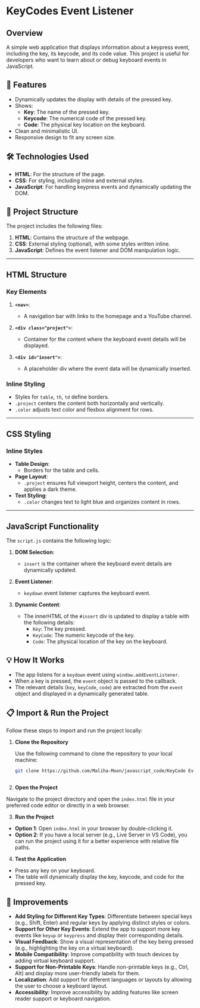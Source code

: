 # KeyCodes Event Listener
## Overview
A simple web application that displays information about a keypress event, including the key, its keycode, and its code value. This project is useful for developers who want to learn about or debug keyboard events in JavaScript.

## 🚀 Features

- Dynamically updates the display with details of the pressed key.
- Shows:
  - **Key**: The name of the pressed key.
  - **Keycode**: The numerical code of the pressed key.
  - **Code**: The physical key location on the keyboard.
- Clean and minimalistic UI.
- Responsive design to fit any screen size.


## 🛠️ Technologies Used

- **HTML**: For the structure of the page.
- **CSS**: For styling, including inline and external styles.
- **JavaScript**: For handling keypress events and dynamically updating the DOM.

## 📂 Project Structure
The project includes the following files:
1. **HTML**: Contains the structure of the webpage.
2. **CSS**: External styling (optional), with some styles written inline.
3. **JavaScript**: Defines the event listener and DOM manipulation logic.
---

## HTML Structure

### Key Elements

1. **`<nav>`**: 
   - A navigation bar with links to the homepage and a YouTube channel.
   
2. **`<div class="project">`**: 
   - Container for the content where the keyboard event details will be displayed.

3. **`<div id="insert">`**: 
   - A placeholder div where the event data will be dynamically inserted.
### Inline Styling

- Styles for `table`, `th`, `td` define borders.
- `.project` centers the content both horizontally and vertically.
- `.color` adjusts text color and flexbox alignment for rows.

---

## CSS Styling

### Inline Styles

- **Table Design**:
  - Borders for the table and cells.
- **Page Layout**:
  - `.project` ensures full viewport height, centers the content, and applies a dark theme.
- **Text Styling**:
  - `.color` changes text to light blue and organizes content in rows.

---
## JavaScript Functionality

The `script.js` contains the following logic:

1. **DOM Selection**:
   - `insert` is the container where the keyboard event details are dynamically updated.

2. **Event Listener**:
   - `keydown` event listener captures the keyboard event.

3. **Dynamic Content**:
   - The innerHTML of the `#insert` div is updated to display a table with the following details:
     - `Key`: The key pressed.
     - `KeyCode`: The numeric keycode of the key.
     - `Code`: The physical location of the key on the keyboard.

## 💡 How It Works

- The app listens for a `keydown` event using `window.addEventListener`.
- When a key is pressed, the `event` object is passed to the callback.
- The relevant details (`key`, `keyCode`, `code`) are extracted from the `event` object and displayed in a dynamically generated table.

## 📋 Import & Run the Project

Follow these steps to import and run the project locally:

1. **Clone the Repository**

   Use the following command to clone the repository to your local machine:

   ```bash
   git clone https://github.com/Maliha-Moon/javascript_code/KeyCode Event Listener.git
  
2. **Open the Project**

Navigate to the project directory and open the `index.html` file in your preferred code editor or directly in a web browser.

3. **Run the Project**

- **Option 1**: Open `index.html` in your browser by double-clicking it.
- **Option 2**: If you have a local server (e.g., Live Server in VS Code), you can run the project using it for a better experience with relative file paths.

4. **Test the Application**

- Press any key on your keyboard.
- The table will dynamically display the key, keycode, and code for the pressed key.

## 🚀 Improvements

- **Add Styling for Different Key Types**: Differentiate between special keys (e.g., Shift, Enter) and regular keys by applying distinct styles or colors.
- **Support for Other Key Events**: Extend the app to support more key events like `keyup` or `keypress` and display their corresponding details.
- **Visual Feedback**: Show a visual representation of the key being pressed (e.g., highlighting the key on a virtual keyboard).
- **Mobile Compatibility**: Improve compatibility with touch devices by adding virtual keyboard support.
- **Support for Non-Printable Keys**: Handle non-printable keys (e.g., Ctrl, Alt) and display more user-friendly labels for them.
- **Localization**: Add support for different languages or layouts by allowing the user to choose a keyboard layout.
- **Accessibility**: Improve accessibility by adding features like screen reader support or keyboard navigation.

